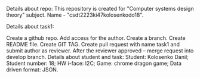 Details about repo: This repository is created for "Computer systems design theory" subject. Name - "csdt2223ki47kolosenkodo18".

Details about task1:

Create a github repo.
Add access for the author.
Create a branch.
Create README file.
Create GIT TAG.
Create pull request with name task1 and submit author as reviewer.
After the reviewer approved – merge request into develop branch.
Details about student and task: Student: Kolosenko Danil; Student number: 18; HW i-face: I2C; Game: chrome dragon game; Data driven format: JSON.
